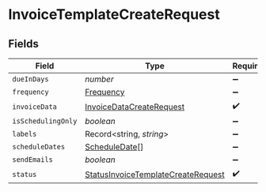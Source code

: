 # InvoiceTemplateCreateRequest


## Fields

| Field                                                                                           | Type                                                                                            | Required                                                                                        | Description                                                                                     |
| ----------------------------------------------------------------------------------------------- | ----------------------------------------------------------------------------------------------- | ----------------------------------------------------------------------------------------------- | ----------------------------------------------------------------------------------------------- |
| `dueInDays`                                                                                     | *number*                                                                                        | :heavy_minus_sign:                                                                              | N/A                                                                                             |
| `frequency`                                                                                     | [Frequency](../../models/shared/frequency.md)                                                   | :heavy_minus_sign:                                                                              | N/A                                                                                             |
| `invoiceData`                                                                                   | [InvoiceDataCreateRequest](../../models/shared/invoicedatacreaterequest.md)                     | :heavy_check_mark:                                                                              | N/A                                                                                             |
| `isSchedulingOnly`                                                                              | *boolean*                                                                                       | :heavy_minus_sign:                                                                              | N/A                                                                                             |
| `labels`                                                                                        | Record<string, *string*>                                                                        | :heavy_minus_sign:                                                                              | N/A                                                                                             |
| `scheduleDates`                                                                                 | [ScheduleDate](../../models/shared/scheduledate.md)[]                                           | :heavy_minus_sign:                                                                              | N/A                                                                                             |
| `sendEmails`                                                                                    | *boolean*                                                                                       | :heavy_minus_sign:                                                                              | N/A                                                                                             |
| `status`                                                                                        | [StatusInvoiceTemplateCreateRequest](../../models/shared/statusinvoicetemplatecreaterequest.md) | :heavy_check_mark:                                                                              | N/A                                                                                             |